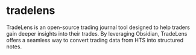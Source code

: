 # tradelens
TradeLens is an open-source trading journal tool designed to help traders gain deeper insights into their trades. By leveraging Obsidian, TradeLens offers a seamless way to convert trading data from HTS into structured notes.
